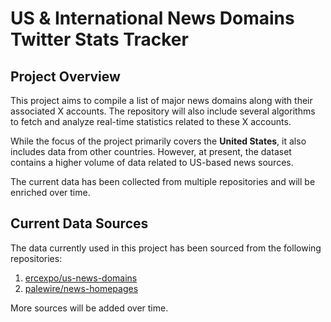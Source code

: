 # US & International News Domains Twitter Stats Tracker

## **Project Overview**

This project aims to compile a list of major news domains along with their associated X accounts. The repository will also include several algorithms to fetch and analyze real-time statistics related to these X accounts.

While the focus of the project primarily covers the **United States**, it also includes data from other countries. However, at present, the dataset contains a higher volume of data related to US-based news sources.

The current data has been collected from multiple repositories and will be enriched over time.

## **Current Data Sources**

The data currently used in this project has been sourced from the following repositories:

1. [ercexpo/us-news-domains](https://github.com/ercexpo/us-news-domains)
2. [palewire/news-homepages](https://github.com/palewire/news-homepages)

More sources will be added over time.
